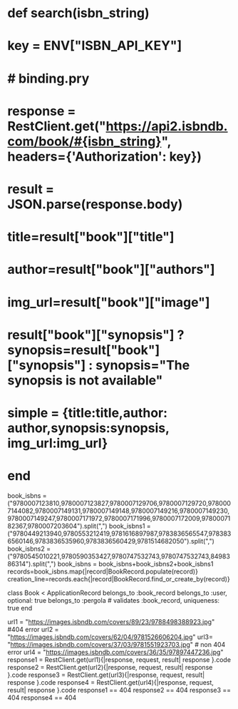 # def search(isbn_string)
#     key = ENV["ISBN_API_KEY"]
#     # binding.pry
#     response = RestClient.get("https://api2.isbndb.com/book/#{isbn_string}", headers={'Authorization': key})
#     result = JSON.parse(response.body)
#     title=result["book"]["title"]
#     author=result["book"]["authors"]
#     img_url=result["book"]["image"]
#     result["book"]["synopsis"] ? synopsis=result["book"]["synopsis"] : synopsis="The synopsis is not available"
#     simple = {title:title,author: author,synopsis:synopsis, img_url:img_url}
# end



book_isbns = ("9780007123810,9780007123827,9780007129706,9780007129720,9780007144082,9780007149131,9780007149148,9780007149216,9780007149230,9780007149247,9780007171972,9780007171996,9780007172009,9780007182367,9780007203604").split(",")
book_isbns1 = ("9780449213940,9780553212419,9781616897987,9783836565547,9783836560146,9783836535960,9783836560429,9781514682050").split(",")
book_isbns2 = ("9780545010221,9780590353427,9780747532743,9780747532743,8498386314").split(",")
book_isbns = book_isbns+book_isbns2+book_isbns1
records=book_isbns.map{|record|BookRecord.populate(record)}
creation_line=records.each{|record|BookRecord.find_or_create_by(record)}


class Book < ApplicationRecord
    belongs_to :book_record
    belongs_to :user, optional: true
    belongs_to :pergola
    # validates :book_record, uniqueness: true 
end



url1 = "https://images.isbndb.com/covers/89/23/9788498388923.jpg" #404 error
url2 = "https://images.isbndb.com/covers/62/04/9781526606204.jpg"
url3= "https://images.isbndb.com/covers/37/03/9781551923703.jpg" # non 404 error
url4 = "https://images.isbndb.com/covers/36/35/97897447236.jpg"
response1 = RestClient.get(url1){|response, request, result| response }.code
response2 = RestClient.get(url2){|response, request, result| response }.code
response3 = RestClient.get(url3){|response, request, result| response }.code
response4 = RestClient.get(url4){|response, request, result| response }.code
response1 == 404
response2 == 404 
response3 == 404 
response4 == 404 